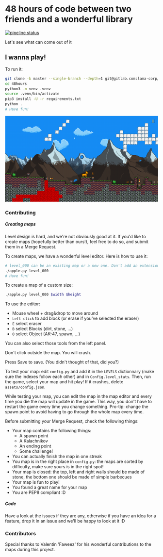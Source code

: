 # 48 hours of code between two friends and a wonderful library

[![pipeline status](https://gitlab.com/lama-corp/48hours/badges/master/pipeline.svg)](https://gitlab.com/lama-corp/48hours/commits/master)

Let's see what can come out of it

## I wanna play!

To run it:
```bash
git clone -b master --single-branch --depth=1 git@gitlab.com:lama-corp/48hours.git
cd 48hours
python3 -m venv .venv
source .venv/bin/activate
pip3 install -U -r requirements.txt
python .
# Have fun!
```
![level 4](assets/screenshot_1.png)

### Contributing

##### Creating maps

Level design is hard, and we're not obviously good at it. If you'd like to create maps (hopefully better than ours!),
feel free to do so, and submit them in a Merge Request.

To create maps, we have a wonderful level editor. Here is how to use it:
```bash
# level_000 can be an existing map or a new one. Don't add an extension, nor a path. It will do it automatically
./apple.py level_000
# Have fun!
```
To create a map of a custom size:
```bash
./apple.py level_000 $width $height
```

To use the editor:

* Mouse wheel + drag&drop to move around
* `Left click` to add block (or erase if you've selected the eraser)
* `E` select eraser
* `B` select Blocks (dirt, stone, ...)
* `O` select Object (AK-47, spawn, ...)

You can also select those tools from the left panel.

Don't click outside the map. You will crash.

Press Save to save. (You didn't thought of that, did you?)

To test your map: edit `config.py` and add it in the `LEVELS` dictionnary (make sure the indexes follow each other) and
in `Config.level_stats`. Then, run the game, select your map and hit play! If it crashes, delete `assets/config.json`.

While testing your map, you can edit the map in the map editor and every time you die the map will update in the game.
This way, you don't have to restart the game every time you change something. Pro-tip: change the spawn point to avoid
having to go through the whole map every time.

Before submitting your Merge Request, check the following things:

* Your map contains the following things:
  * A spawn point
  * A Kalachnikov
  * An ending point
  * Some challenge!
* You can actually finish the map in one streak
* You map is in the right place in `config.py`: the maps are sorted by difficulty, make sure yours is in the right spot!
* Your map is closed: the top, left and right walls should be made of stone, the bottom one should be made of simple barbecues
* Your map is fun to play!
* You found a great name for your map
* You are PEP8 compliant :D

##### Code

Have a look at the issues if they are any, otherwise if you have an idea for a feature, drop it in an issue and we'll be
happy to look at it :D

### Contributors

Special thanks to Valentin 'Faweez' for his wonderful contributions to the maps during this project.
